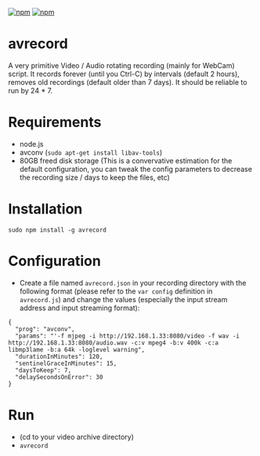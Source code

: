 [![npm](https://img.shields.io/npm/v/avrecord.svg)](https://www.npmjs.com/package/avrecord)
[![npm](https://img.shields.io/npm/dm/avrecord.svg)](https://www.npmjs.com/package/avrecord)

# avrecord
A very primitive Video / Audio rotating recording (mainly for WebCam) script. It records forever (until you Ctrl-C) by intervals (default 2 hours), removes old recordings (default older than 7 days). It should be reliable to run by 24 * 7.

# Requirements
- node.js
- avconv (`sudo apt-get install libav-tools`)
- 80GB freed disk storage (This is a convervative estimation for the default configuration, you can tweak the config parameters to decrease the recording size / days to keep the files, etc)

# Installation
`sudo npm install -g avrecord`

# Configuration
- Create a file named `avrecord.json` in your recording directory with the following format (please refer to the `var config` definition in `avrecord.js`) and change the values (especially the input stream address and input streaming format):
```
{
  "prog": "avconv",
  "params": "'-f mjpeg -i http://192.168.1.33:8080/video -f wav -i http://192.168.1.33:8080/audio.wav -c:v mpeg4 -b:v 400k -c:a libmp3lame -b:a 64k -loglevel warning",
  "durationInMinutes": 120,
  "sentinelGraceInMinutes": 15,
  "daysToKeep": 7,
  "delaySecondsOnError": 30
}
```

# Run
- (cd to your video archive directory)
- `avrecord`
